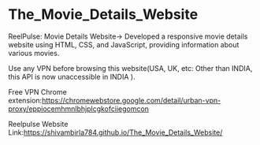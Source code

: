 # The_Movie_Details_Website
ReelPulse: Movie Details Website->
Developed a responsive movie details website using HTML, CSS, and JavaScript, providing information about various movies.

Use any VPN before browsing this website(USA, UK, etc: Other than INDIA, this API is now unaccessible in INDIA ).

Free VPN Chrome extension:https://chromewebstore.google.com/detail/urban-vpn-proxy/eppiocemhmnlbhjplcgkofciiegomcon

Reelpulse Website Link:https://shivambirla784.github.io/The_Movie_Details_Website/
